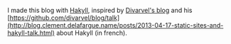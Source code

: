 I made this blog with [Hakyll](http://jaspervdj.be/hakyll/), inspired by [Divarvel's blog](https://github.com/divarvel/blog/) and his [https://github.com/divarvel/blog/talk](http://blog.clement.delafargue.name/posts/2013-04-17-static-sites-and-hakyll-talk.html) about Hakyll (in french).
